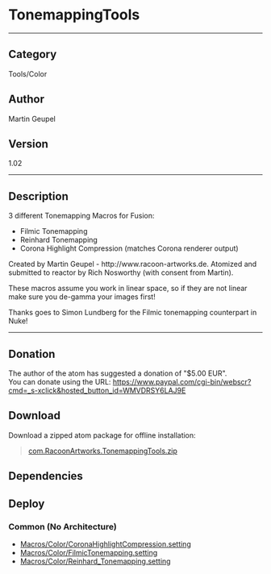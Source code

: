 # TonemappingTools
___

## Category
Tools/Color

## Author
Martin Geupel

## Version
1.02

___

## Description
3 different Tonemapping Macros for Fusion:
<ul>
	<li>Filmic Tonemapping</li>
	<li>Reinhard Tonemapping</li>
	<li>Corona Highlight Compression (matches Corona renderer output)</li>
</ul>

<p>Created by Martin Geupel - http://www.racoon-artworks.de.  Atomized and submitted to reactor by Rich Nosworthy (with consent from Martin). </p>

<p>These macros assume you work in linear space, so if they are not linear make sure you de-gamma your images first!</p>

<p>Thanks goes to Simon Lundberg for the Filmic tonemapping counterpart in Nuke!</p>


___

## Donation
The author of the atom has suggested a donation of "$5.00 EUR".  
You can donate using the URL: <a href="https://www.paypal.com/cgi-bin/webscr?cmd=_s-xclick&hosted_button_id=WMVDRSY6LAJ9E">https://www.paypal.com/cgi-bin/webscr?cmd=_s-xclick&hosted_button_id=WMVDRSY6LAJ9E</a>
## Download

Download a zipped atom package for offline installation:
> [com.RacoonArtworks.TonemappingTools.zip](https://gitlab.com/WeSuckLess/Reactor/-/archive/master/Reactor-master.zip?path=Atoms/com.RacoonArtworks.TonemappingTools)  

## Dependencies

## Deploy

### Common (No Architecture)

<ul>
<li><a href="https://gitlab.com/WeSuckLess/Reactor/-/blob/master/Atoms/com.RacoonArtworks.TonemappingTools/Macros/Color/CoronaHighlightCompression.setting?ref_type=heads">Macros/Color/CoronaHighlightCompression.setting</a></li>
<li><a href="https://gitlab.com/WeSuckLess/Reactor/-/blob/master/Atoms/com.RacoonArtworks.TonemappingTools/Macros/Color/FilmicTonemapping.setting?ref_type=heads">Macros/Color/FilmicTonemapping.setting</a></li>
<li><a href="https://gitlab.com/WeSuckLess/Reactor/-/blob/master/Atoms/com.RacoonArtworks.TonemappingTools/Macros/Color/Reinhard_Tonemapping.setting?ref_type=heads">Macros/Color/Reinhard_Tonemapping.setting</a></li>
</ul>
